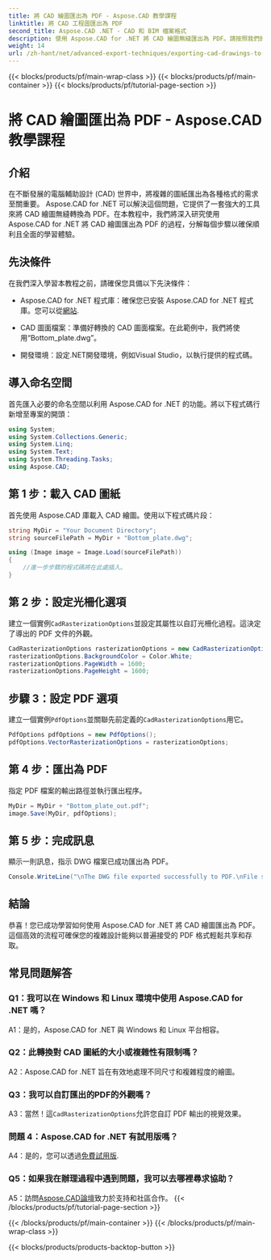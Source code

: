 ```yaml
---
title: 將 CAD 繪圖匯出為 PDF - Aspose.CAD 教學課程
linktitle: 將 CAD 工程圖匯出為 PDF
second_title: Aspose.CAD .NET - CAD 和 BIM 檔案格式
description: 使用 Aspose.CAD for .NET 將 CAD 繪圖無縫匯出為 PDF。請按照我們的逐步指南進行高效率轉換。
weight: 14
url: /zh-hant/net/advanced-export-techniques/exporting-cad-drawings-to-pdf/
---
```


{{< blocks/products/pf/main-wrap-class >}}
{{< blocks/products/pf/main-container >}}
{{< blocks/products/pf/tutorial-page-section >}}

# 將 CAD 繪圖匯出為 PDF - Aspose.CAD 教學課程

## 介紹

在不斷發展的電腦輔助設計 (CAD) 世界中，將複雜的圖紙匯出為各種格式的需求至關重要。 Aspose.CAD for .NET 可以解決這個問題，它提供了一套強大的工具來將 CAD 繪圖無縫轉換為 PDF。在本教程中，我們將深入研究使用 Aspose.CAD for .NET 將 CAD 繪圖匯出為 PDF 的過程，分解每個步驟以確保順利且全面的學習體驗。

## 先決條件

在我們深入學習本教程之前，請確保您具備以下先決條件：

-  Aspose.CAD for .NET 程式庫：確保您已安裝 Aspose.CAD for .NET 程式庫。您可以從[網站](https://releases.aspose.com/cad/net/).

- CAD 圖面檔案：準備好轉換的 CAD 圖面檔案。在此範例中，我們將使用“Bottom_plate.dwg”。

- 開發環境：設定.NET開發環境，例如Visual Studio，以執行提供的程式碼。

## 導入命名空間

首先匯入必要的命名空間以利用 Aspose.CAD for .NET 的功能。將以下程式碼行新增至專案的開頭：

```csharp
using System;
using System.Collections.Generic;
using System.Linq;
using System.Text;
using System.Threading.Tasks;
using Aspose.CAD;
```

## 第 1 步：載入 CAD 圖紙

首先使用 Aspose.CAD 庫載入 CAD 繪圖。使用以下程式碼片段：

```csharp
string MyDir = "Your Document Directory";
string sourceFilePath = MyDir + "Bottom_plate.dwg";

using (Image image = Image.Load(sourceFilePath))
{
    //進一步步驟的程式碼將在此處插入。
}
```

## 第 2 步：設定光柵化選項

建立一個實例`CadRasterizationOptions`並設定其屬性以自訂光柵化過程。這決定了導出的 PDF 文件的外觀。

```csharp
CadRasterizationOptions rasterizationOptions = new CadRasterizationOptions();
rasterizationOptions.BackgroundColor = Color.White;
rasterizationOptions.PageWidth = 1600;
rasterizationOptions.PageHeight = 1600;
```

## 步驟 3：設定 PDF 選項

建立一個實例`PdfOptions`並關聯先前定義的`CadRasterizationOptions`用它。

```csharp
PdfOptions pdfOptions = new PdfOptions();
pdfOptions.VectorRasterizationOptions = rasterizationOptions;
```

## 第 4 步：匯出為 PDF

指定 PDF 檔案的輸出路徑並執行匯出程序。

```csharp
MyDir = MyDir + "Bottom_plate_out.pdf";
image.Save(MyDir, pdfOptions);
```

## 第 5 步：完成訊息

顯示一則訊息，指示 DWG 檔案已成功匯出為 PDF。

```csharp
Console.WriteLine("\nThe DWG file exported successfully to PDF.\nFile saved at " + MyDir);
```

## 結論

恭喜！您已成功學習如何使用 Aspose.CAD for .NET 將 CAD 繪圖匯出為 PDF。這個高效的流程可確保您的複雜設計能夠以普遍接受的 PDF 格式輕鬆共享和存取。

## 常見問題解答

### Q1：我可以在 Windows 和 Linux 環境中使用 Aspose.CAD for .NET 嗎？

A1：是的，Aspose.CAD for .NET 與 Windows 和 Linux 平台相容。

### Q2：此轉換對 CAD 圖紙的大小或複雜性有限制嗎？

A2：Aspose.CAD for .NET 旨在有效地處理不同尺寸和複雜程度的繪圖。

### Q3：我可以自訂匯出的PDF的外觀嗎？

 A3：當然！這`CadRasterizationOptions`允許您自訂 PDF 輸出的視覺效果。

### 問題 4：Aspose.CAD for .NET 有試用版嗎？

 A4：是的，您可以透過[免費試用版](https://releases.aspose.com/).

### Q5：如果我在辦理過程中遇到問題，我可以去哪裡尋求協助？

A5：訪問[Aspose.CAD論壇](https://forum.aspose.com/c/cad/19)致力於支持和社區合作。
{{< /blocks/products/pf/tutorial-page-section >}}

{{< /blocks/products/pf/main-container >}}
{{< /blocks/products/pf/main-wrap-class >}}

{{< blocks/products/products-backtop-button >}}

